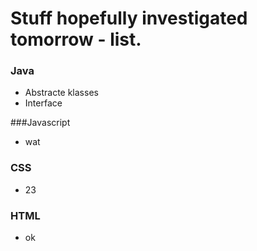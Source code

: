 # Stuff hopefully investigated tomorrow - list.

### Java

- Abstracte klasses
- Interface




###Javascript
- wat

### CSS
-  23

### HTML
- ok
